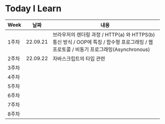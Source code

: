 # Today I Learn
| Week | 날짜 | 내용 |
| ------ | -- | -- |
| 1주차 | 22.09.21 | 브라우저의 렌더링 과정 / HTTP(a) 와 HTTPS(b)통신 방식 / OOP에 특징 / 함수형 프로그래밍 / 웹 프로토콜 / 비동기 프로그래밍(Asynchronous) | 
| 2주차 | 22.09.22 | 자바스크립트의 타입 관련  | 
| 3주차 |  |  | 
| 4주차 |  |  | 
| 5주차 |  |  |
| 6주차 |  |  |
| 7주차 |  |  |
| 8주차 |  |  |
